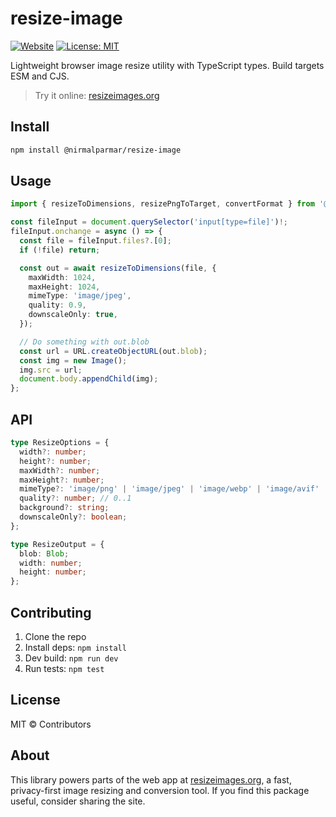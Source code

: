 # resize-image

[![Website](https://img.shields.io/badge/Try%20it-online-blue)](https://resizeimages.org)
[![License: MIT](https://img.shields.io/badge/License-MIT-yellow.svg)](LICENSE)

Lightweight browser image resize utility with TypeScript types. Build targets ESM and CJS.

> Try it online: [resizeimages.org](https://resizeimages.org)

## Install

```bash
npm install @nirmalparmar/resize-image
```

## Usage

```ts
import { resizeToDimensions, resizePngToTarget, convertFormat } from '@nirmalparmar/resize-image';

const fileInput = document.querySelector('input[type=file]')!;
fileInput.onchange = async () => {
  const file = fileInput.files?.[0];
  if (!file) return;

  const out = await resizeToDimensions(file, {
    maxWidth: 1024,
    maxHeight: 1024,
    mimeType: 'image/jpeg',
    quality: 0.9,
    downscaleOnly: true,
  });

  // Do something with out.blob
  const url = URL.createObjectURL(out.blob);
  const img = new Image();
  img.src = url;
  document.body.appendChild(img);
};
```

## API

```ts
type ResizeOptions = {
  width?: number;
  height?: number;
  maxWidth?: number;
  maxHeight?: number;
  mimeType?: 'image/png' | 'image/jpeg' | 'image/webp' | 'image/avif' | 'image/gif';
  quality?: number; // 0..1
  background?: string;
  downscaleOnly?: boolean;
};

type ResizeOutput = {
  blob: Blob;
  width: number;
  height: number;
};
```

## Contributing

1. Clone the repo
2. Install deps: `npm install`
3. Dev build: `npm run dev`
4. Run tests: `npm test`

## License

MIT © Contributors

## About

This library powers parts of the web app at [resizeimages.org](https://resizeimages.org), a fast, privacy-first image resizing and conversion tool. If you find this package useful, consider sharing the site.
